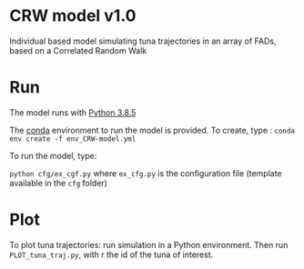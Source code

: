 CRW model v1.0
===============

<!-- ![License](https://img.shields.io/github/license/CRW_model)

[![DOI](https://zenodo.org/badge/)](https://zenodo.org/badge/)

[![Latest Release](https://img.shields.io/github/release/CRW_model.svg)](https://github.com/CRW_model/releases) -->

Individual based model simulating tuna trajectories in an array of FADs, based on a Correlated Random Walk

# Run

The model runs with [Python 3.8.5](https://docs.python.org/release/3.8.5/)

The [conda](https://docs.conda.io/projects/conda/en/latest/) environment to run the model is provided. To create, type : `conda env create -f env_CRW-model.yml`

To run the model, type:

`python cfg/ex_cgf.py` where `ex_cfg.py` is the configuration file (template available in the `cfg` folder)

# Plot

To plot tuna trajectories: run simulation in a Python environment. Then run `PLOT_tuna_traj.py`, with r the id of the tuna of interest.
